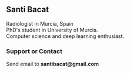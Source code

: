 ## Santi Bacat

Radiologist in Murcia, Spain  
PhD's student in University of Murcia.  
Computer science and deep learning enthusiast.  


### Support or Contact

Send email to __santibacat@gmail.com__
